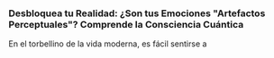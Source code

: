### Desbloquea tu Realidad: ¿Son tus Emociones "Artefactos Perceptuales"? Comprende la Consciencia Cuántica

En el torbellino de la vida moderna, es fácil sentirse a